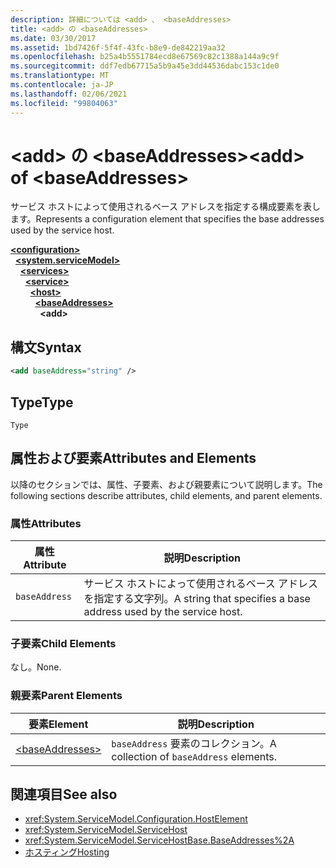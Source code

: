 ```yaml
---
description: 詳細については <add> 、 <baseAddresses>
title: <add> の <baseAddresses>
ms.date: 03/30/2017
ms.assetid: 1bd7426f-5f4f-43fc-b8e9-de842219aa32
ms.openlocfilehash: b25a4b5551784ecd8e67569c82c1388a144a9c9f
ms.sourcegitcommit: ddf7edb67715a5b9a45e3dd44536dabc153c1de0
ms.translationtype: MT
ms.contentlocale: ja-JP
ms.lasthandoff: 02/06/2021
ms.locfileid: "99804063"
---
```

# <a name="add-of-baseaddresses"></a><span data-ttu-id="2894e-103">\<add> の \<baseAddresses></span><span class="sxs-lookup"><span data-stu-id="2894e-103">\<add> of \<baseAddresses></span></span>

<span data-ttu-id="2894e-104">サービス ホストによって使用されるベース アドレスを指定する構成要素を表します。</span><span class="sxs-lookup"><span data-stu-id="2894e-104">Represents a configuration element that specifies the base addresses used by the service host.</span></span>  
  
[**\<configuration>**](../configuration-element.md)\
&nbsp;&nbsp;[**\<system.serviceModel>**](system-servicemodel.md)\
&nbsp;&nbsp;&nbsp;&nbsp;[**\<services>**](services.md)\
&nbsp;&nbsp;&nbsp;&nbsp;&nbsp;&nbsp;[**\<service>**](service.md)\
&nbsp;&nbsp;&nbsp;&nbsp;&nbsp;&nbsp;&nbsp;&nbsp;[**\<host>**](host.md)\
&nbsp;&nbsp;&nbsp;&nbsp;&nbsp;&nbsp;&nbsp;&nbsp;&nbsp;&nbsp;[**\<baseAddresses>**](baseaddresses.md)\
&nbsp;&nbsp;&nbsp;&nbsp;&nbsp;&nbsp;&nbsp;&nbsp;&nbsp;&nbsp;&nbsp;&nbsp;**\<add>**  
  
## <a name="syntax"></a><span data-ttu-id="2894e-105">構文</span><span class="sxs-lookup"><span data-stu-id="2894e-105">Syntax</span></span>  
  
```xml  
<add baseAddress="string" />
```  
  
## <a name="type"></a><span data-ttu-id="2894e-106">Type</span><span class="sxs-lookup"><span data-stu-id="2894e-106">Type</span></span>  

 `Type`  
  
## <a name="attributes-and-elements"></a><span data-ttu-id="2894e-107">属性および要素</span><span class="sxs-lookup"><span data-stu-id="2894e-107">Attributes and Elements</span></span>  

 <span data-ttu-id="2894e-108">以降のセクションでは、属性、子要素、および親要素について説明します。</span><span class="sxs-lookup"><span data-stu-id="2894e-108">The following sections describe attributes, child elements, and parent elements.</span></span>  
  
### <a name="attributes"></a><span data-ttu-id="2894e-109">属性</span><span class="sxs-lookup"><span data-stu-id="2894e-109">Attributes</span></span>  
  
|<span data-ttu-id="2894e-110">属性</span><span class="sxs-lookup"><span data-stu-id="2894e-110">Attribute</span></span>|<span data-ttu-id="2894e-111">説明</span><span class="sxs-lookup"><span data-stu-id="2894e-111">Description</span></span>|  
|---------------|-----------------|  
|`baseAddress`|<span data-ttu-id="2894e-112">サービス ホストによって使用されるベース アドレスを指定する文字列。</span><span class="sxs-lookup"><span data-stu-id="2894e-112">A string that specifies a base address used by the service host.</span></span>|  
  
### <a name="child-elements"></a><span data-ttu-id="2894e-113">子要素</span><span class="sxs-lookup"><span data-stu-id="2894e-113">Child Elements</span></span>  

 <span data-ttu-id="2894e-114">なし。</span><span class="sxs-lookup"><span data-stu-id="2894e-114">None.</span></span>  
  
### <a name="parent-elements"></a><span data-ttu-id="2894e-115">親要素</span><span class="sxs-lookup"><span data-stu-id="2894e-115">Parent Elements</span></span>  
  
|<span data-ttu-id="2894e-116">要素</span><span class="sxs-lookup"><span data-stu-id="2894e-116">Element</span></span>|<span data-ttu-id="2894e-117">説明</span><span class="sxs-lookup"><span data-stu-id="2894e-117">Description</span></span>|  
|-------------|-----------------|  
|[\<baseAddresses>](baseaddresses.md)|<span data-ttu-id="2894e-118">`baseAddress` 要素のコレクション。</span><span class="sxs-lookup"><span data-stu-id="2894e-118">A collection of `baseAddress` elements.</span></span>|  
  
## <a name="see-also"></a><span data-ttu-id="2894e-119">関連項目</span><span class="sxs-lookup"><span data-stu-id="2894e-119">See also</span></span>

- <xref:System.ServiceModel.Configuration.HostElement>
- <xref:System.ServiceModel.ServiceHost>
- <xref:System.ServiceModel.ServiceHostBase.BaseAddresses%2A>
- [<span data-ttu-id="2894e-120">ホスティング</span><span class="sxs-lookup"><span data-stu-id="2894e-120">Hosting</span></span>](../../../wcf/feature-details/hosting.md)
